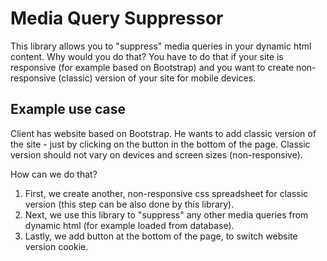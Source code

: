 # Media Query Suppressor
This library allows you to "suppress" media queries in your dynamic html content.
Why would you do that? You have to do that if your site is responsive (for example based on Bootstrap) and you want to create non-responsive (classic) version of your site for mobile devices.

## Example use case
Client has website based on Bootstrap.
He wants to add classic version of the site - just by clicking on the button in the bottom of the page.
Classic version should not vary on devices and screen sizes (non-responsive).

How can we do that?

1. First, we create another, non-responsive css spreadsheet for classic version (this step can be also done by this library).
2. Next, we use this library to "suppress" any other media queries from dynamic html (for example loaded from database).
3. Lastly, we add button at the bottom of the page, to switch website version cookie.